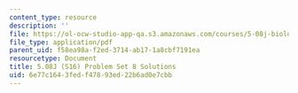 ```yaml
---
content_type: resource
description: ''
file: https://ol-ocw-studio-app-qa.s3.amazonaws.com/courses/5-08j-biological-chemistry-ii-spring-2016/6e77c1643fedf47893ed22b6ad0e7cbb_MIT5_08jS16ps8_soln.pdf
file_type: application/pdf
parent_uid: f58ea98a-f2ed-3714-ab17-1a8cbf7191ea
resourcetype: Document
title: 5.08J (S16) Problem Set 8 Solutions
uid: 6e77c164-3fed-f478-93ed-22b6ad0e7cbb
---
```

